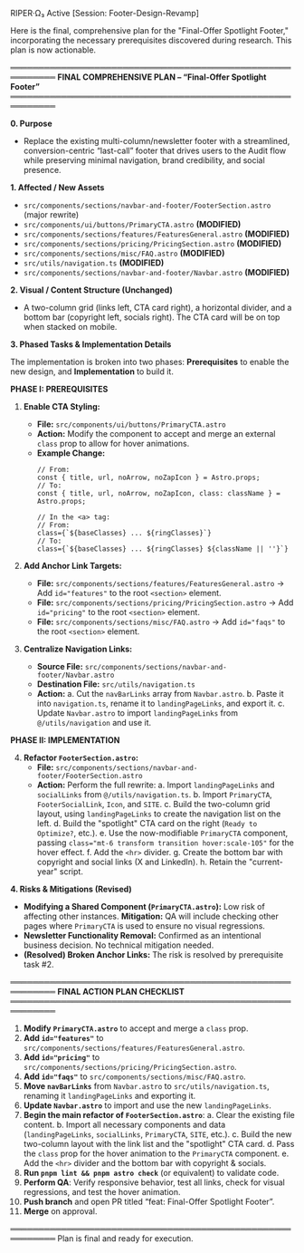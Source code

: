 RIPER·Ω₃ Active [Session: Footer-Design-Revamp]

Here is the final, comprehensive plan for the "Final-Offer Spotlight Footer," incorporating the necessary prerequisites discovered during research. This plan is now actionable.

══════════════════════════════════════════════════════════
**FINAL COMPREHENSIVE PLAN – “Final-Offer Spotlight Footer”**
══════════════════════════════════════════════════════════

**0. Purpose**
*   Replace the existing multi-column/newsletter footer with a streamlined, conversion-centric “last-call” footer that drives users to the Audit flow while preserving minimal navigation, brand credibility, and social presence.

**1. Affected / New Assets**
*   `src/components/sections/navbar-and-footer/FooterSection.astro` (major rewrite)
*   `src/components/ui/buttons/PrimaryCTA.astro` **(MODIFIED)**
*   `src/components/sections/features/FeaturesGeneral.astro` **(MODIFIED)**
*   `src/components/sections/pricing/PricingSection.astro` **(MODIFIED)**
*   `src/components/sections/misc/FAQ.astro` **(MODIFIED)**
*   `src/utils/navigation.ts` **(MODIFIED)**
*   `src/components/sections/navbar-and-footer/Navbar.astro` **(MODIFIED)**

**2. Visual / Content Structure (Unchanged)**
*   A two-column grid (links left, CTA card right), a horizontal divider, and a bottom bar (copyright left, socials right). The CTA card will be on top when stacked on mobile.

**3. Phased Tasks & Implementation Details**

The implementation is broken into two phases: **Prerequisites** to enable the new design, and **Implementation** to build it.

**PHASE I: PREREQUISITES**

1.  **Enable CTA Styling:**
    *   **File:** `src/components/ui/buttons/PrimaryCTA.astro`
    *   **Action:** Modify the component to accept and merge an external `class` prop to allow for hover animations.
    *   **Example Change:**
        ```astro
        // From:
        const { title, url, noArrow, noZapIcon } = Astro.props;
        // To:
        const { title, url, noArrow, noZapIcon, class: className } = Astro.props;
        
        // In the <a> tag:
        // From:
        class={`${baseClasses} ... ${ringClasses}`}
        // To:
        class={`${baseClasses} ... ${ringClasses} ${className || ''}`}
        ```

2.  **Add Anchor Link Targets:**
    *   **File:** `src/components/sections/features/FeaturesGeneral.astro` -> Add `id="features"` to the root `<section>` element.
    *   **File:** `src/components/sections/pricing/PricingSection.astro` -> Add `id="pricing"` to the root `<section>` element.
    *   **File:** `src/components/sections/misc/FAQ.astro` -> Add `id="faqs"` to the root `<section>` element.

3.  **Centralize Navigation Links:**
    *   **Source File:** `src/components/sections/navbar-and-footer/Navbar.astro`
    *   **Destination File:** `src/utils/navigation.ts`
    *   **Action:**
        a.  Cut the `navBarLinks` array from `Navbar.astro`.
        b.  Paste it into `navigation.ts`, rename it to `landingPageLinks`, and export it.
        c.  Update `Navbar.astro` to import `landingPageLinks` from `@/utils/navigation` and use it.

**PHASE II: IMPLEMENTATION**

4.  **Refactor `FooterSection.astro`:**
    *   **File:** `src/components/sections/navbar-and-footer/FooterSection.astro`
    *   **Action:** Perform the full rewrite:
        a.  Import `landingPageLinks` and `socialLinks` from `@/utils/navigation.ts`.
        b.  Import `PrimaryCTA`, `FooterSocialLink`, `Icon`, and `SITE`.
        c.  Build the two-column grid layout, using `landingPageLinks` to create the navigation list on the left.
        d.  Build the "spotlight" CTA card on the right (`Ready to Optimize?`, etc.).
        e.  Use the now-modifiable `PrimaryCTA` component, passing `class="mt-6 transform transition hover:scale-105"` for the hover effect.
        f.  Add the `<hr>` divider.
        g.  Create the bottom bar with copyright and social links (X and LinkedIn).
        h.  Retain the "current-year" script.

**4. Risks & Mitigations (Revised)**
*   **Modifying a Shared Component (`PrimaryCTA.astro`):** Low risk of affecting other instances. **Mitigation:** QA will include checking other pages where `PrimaryCTA` is used to ensure no visual regressions.
*   **Newsletter Functionality Removal:** Confirmed as an intentional business decision. No technical mitigation needed.
*   **(Resolved) Broken Anchor Links:** The risk is resolved by prerequisite task #2.

══════════════════════════════════════════════════════════
**FINAL ACTION PLAN CHECKLIST**
══════════════════════════════════════════════════════════
1.  **Modify `PrimaryCTA.astro`** to accept and merge a `class` prop.
2.  **Add `id="features"`** to `src/components/sections/features/FeaturesGeneral.astro`.
3.  **Add `id="pricing"`** to `src/components/sections/pricing/PricingSection.astro`.
4.  **Add `id="faqs"`** to `src/components/sections/misc/FAQ.astro`.
5.  **Move `navBarLinks`** from `Navbar.astro` to `src/utils/navigation.ts`, renaming it `landingPageLinks` and exporting it.
6.  **Update `Navbar.astro`** to import and use the new `landingPageLinks`.
7.  **Begin the main refactor of `FooterSection.astro`**:
    a.  Clear the existing file content.
    b.  Import all necessary components and data (`landingPageLinks`, `socialLinks`, `PrimaryCTA`, `SITE`, etc.).
    c.  Build the new two-column layout with the link list and the "spotlight" CTA card.
    d.  Pass the `class` prop for the hover animation to the `PrimaryCTA` component.
    e.  Add the `<hr>` divider and the bottom bar with copyright & socials.
8.  **Run `pnpm lint && pnpm astro check`** (or equivalent) to validate code.
9.  **Perform QA**: Verify responsive behavior, test all links, check for visual regressions, and test the hover animation.
10. **Push branch** and open PR titled “feat: Final-Offer Spotlight Footer”.
11. **Merge** on approval.

══════════════════════════════════════════════════════════
Plan is final and ready for execution.